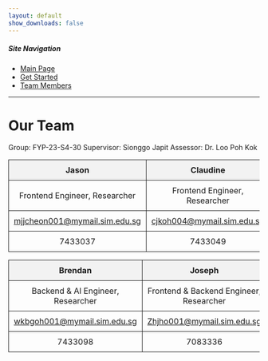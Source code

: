 ```yaml
---
layout: default
show_downloads: false
---
```


##### Site Navigation

* [Main Page](./index.html)
* [Get Started](./install.html)
* [Team Members](./team.html)

* * *

# Our Team

Group: FYP-23-S4-30
Supervisor: Sionggo Japit
Assessor: Dr. Loo Poh Kok

<style>
  table {
    border-collapse: collapse;
    width: 100%;
  }

  th, td {
    border: 1px solid #1d1d1d; 
    padding: 10px;
    text-align: left;
  }

  th {
    background-color: #f2f2f2;
  }
</style>

|   **Jason**   | **Claudine**  |  **Elliot**   |
| :--------------: | :--------------: | :--------------: |
| Frontend Engineer, Researcher | Frontend Engineer, Researcher | Backend & AI Engineer, Researcher |
| mjjcheon001@mymail.sim.edu.sg | cjkoh004@mymail.sim.edu.sg | anderson001@mymail.sim.edu.sg |
| 7433037 | 7433049 | 7432975 |

<!-- l -->

|  **Brendan**  |  **Joseph**   |
| :--------------: | :--------------: |
| Backend & AI Engineer, Researcher | Frontend & Backend Engineer, Researcher |
| wkbgoh001@mymail.sim.edu.sg | Zhjho001@mymail.sim.edu.sg |
| 7433098 | 7083336 |
